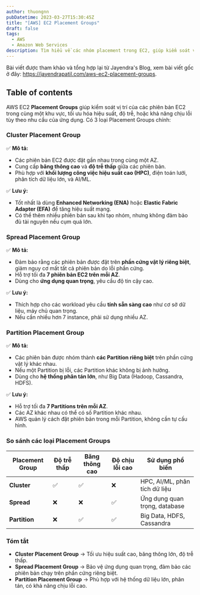 ```yaml
---
author: thuongnn
pubDatetime: 2023-03-27T15:30:45Z
title: "[AWS] EC2 Placement Groups"
draft: false
tags:
  - AWS
  - Amazon Web Services
description: Tìm hiểu về các nhóm placement trong EC2, giúp kiểm soát vị trí vật lý của các instance.
---
```

Bài viết được tham khảo và tổng hợp lại từ Jayendra's Blog, xem bài viết gốc ở đây: https://jayendrapatil.com/aws-ec2-placement-groups. 

## Table of contents


AWS EC2 **Placement Groups** giúp kiểm soát vị trí của các phiên bản EC2 trong cùng một khu vực, tối ưu hóa hiệu suất, độ trễ, hoặc khả năng chịu lỗi tùy theo nhu cầu của ứng dụng. Có 3 loại Placement Groups chính:

### **Cluster Placement Group**

✅ **Mô tả:**

- Các phiên bản EC2 được đặt gần nhau trong cùng một AZ.
- Cung cấp **băng thông cao** và **độ trễ thấp** giữa các phiên bản.
- Phù hợp với **khối lượng công việc hiệu suất cao (HPC)**, điện toán lưới, phân tích dữ liệu lớn, và AI/ML.

✅ **Lưu ý:**

- Tốt nhất là dùng **Enhanced Networking (ENA)** hoặc **Elastic Fabric Adapter (EFA)** để tăng hiệu suất mạng.
- Có thể thêm nhiều phiên bản sau khi tạo nhóm, nhưng không đảm bảo đủ tài nguyên nếu cụm quá lớn.

### **Spread Placement Group**

✅ **Mô tả:**

- Đảm bảo rằng các phiên bản được đặt trên **phần cứng vật lý riêng biệt**, giảm nguy cơ mất tất cả phiên bản do lỗi phần cứng.
- Hỗ trợ tối đa **7 phiên bản EC2 trên mỗi AZ**.
- Dùng cho **ứng dụng quan trọng**, yêu cầu độ tin cậy cao.

✅ **Lưu ý:**

- Thích hợp cho các workload yêu cầu **tính sẵn sàng cao** như cơ sở dữ liệu, máy chủ quan trọng.
- Nếu cần nhiều hơn 7 instance, phải sử dụng nhiều AZ.

### **Partition Placement Group**

✅ **Mô tả:**

- Các phiên bản được nhóm thành **các Partition riêng biệt** trên phần cứng vật lý khác nhau.
- Nếu một Partition bị lỗi, các Partition khác không bị ảnh hưởng.
- Dùng cho **hệ thống phân tán lớn**, như Big Data (Hadoop, Cassandra, HDFS).

✅ **Lưu ý:**

- Hỗ trợ tối đa **7 Partitions trên mỗi AZ**.
- Các AZ khác nhau có thể có số Partition khác nhau.
- AWS quản lý cách đặt phiên bản trong mỗi Partition, không cần tự cấu hình.

### **So sánh các loại Placement Groups**

| Placement Group | Độ trễ thấp | Băng thông cao | Độ chịu lỗi cao | Sử dụng phổ biến |
| --- | --- | --- | --- | --- |
| **Cluster** | ✅ | ✅ | ❌ | HPC, AI/ML, phân tích dữ liệu |
| **Spread** | ❌ | ❌ | ✅ | Ứng dụng quan trọng, database |
| **Partition** | ❌ | ✅ | ✅ | Big Data, HDFS, Cassandra |

### **Tóm tắt**

- **Cluster Placement Group** → Tối ưu hiệu suất cao, băng thông lớn, độ trễ thấp.
- **Spread Placement Group** → Bảo vệ ứng dụng quan trọng, đảm bảo các phiên bản chạy trên phần cứng riêng biệt.
- **Partition Placement Group** → Phù hợp với hệ thống dữ liệu lớn, phân tán, có khả năng chịu lỗi cao.
